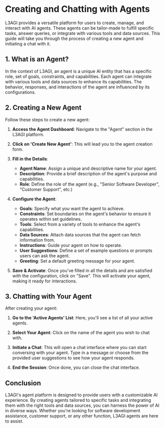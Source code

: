 # Creating and Chatting with Agents

L3AGI provides a versatile platform for users to create, manage, and interact with AI agents. These agents can be tailor-made to fulfill specific tasks, answer queries, or integrate with various tools and data sources. This guide will take you through the process of creating a new agent and initiating a chat with it.

## 1. What is an Agent?

In the context of L3AGI, an agent is a unique AI entity that has a specific role, set of goals, constraints, and capabilities. Each agent can integrate with various tools and data sources to enhance its capabilities. The behavior, responses, and interactions of the agent are influenced by its configurations.

## 2. Creating a New Agent

Follow these steps to create a new agent:

1. **Access the Agent Dashboard**: Navigate to the "Agent" section in the L3AGI platform.

2. **Click on 'Create New Agent'**: This will lead you to the agent creation form.

3. **Fill in the Details**:
   - **Agent Name**: Assign a unique and descriptive name for your agent.
   - **Description**: Provide a brief description of the agent's purpose and capabilities.
   - **Role**: Define the role of the agent (e.g., "Senior Software Developer", "Customer Support", etc.)

4. **Configure the Agent**:
   - **Goals**: Specify what you want the agent to achieve.
   - **Constraints**: Set boundaries on the agent's behavior to ensure it operates within set guidelines.
   - **Tools**: Select from a variety of tools to enhance the agent's capabilities.
   - **Data Sources**: Attach data sources that the agent can fetch information from.
   - **Instructions**: Guide your agent on how to operate.
   - **User Suggestions**: Define a set of example questions or prompts users can ask the agent.
   - **Greeting**: Set a default greeting message for your agent.

5. **Save & Activate**: Once you've filled in all the details and are satisfied with the configuration, click on "Save". This will activate your agent, making it ready for interactions.

## 3. Chatting with Your Agent

After creating your agent:

1. **Go to the 'Active Agents' List**: Here, you'll see a list of all your active agents.

2. **Select Your Agent**: Click on the name of the agent you wish to chat with.

3. **Initiate a Chat**: This will open a chat interface where you can start conversing with your agent. Type in a message or choose from the provided user suggestions to see how your agent responds.

4. **End the Session**: Once done, you can close the chat interface.

## Conclusion

L3AGI's agent platform is designed to provide users with a customizable AI experience. By creating agents tailored to specific tasks and integrating them with the right tools and data sources, you can harness the power of AI in diverse ways. Whether you're looking for software development assistance, customer support, or any other function, L3AGI agents are here to assist.
